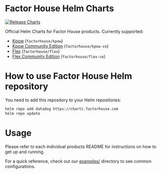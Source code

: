 # Factor House Helm Charts

[![Release Charts](https://github.com/factorhouse/helm-charts/actions/workflows/release.yml/badge.svg?branch=main)](https://github.com/factorhouse/helm-charts/actions/workflows/release.yml)

Official Helm Charts for Factor House products. Currently supported:

* [Kpow](charts/kpow/README.md) (`factorhouse/kpow`)
* [Kpow Community Edition](charts/kpow-ce/README.md) (`factorhouse/kpow-ce`)
* [Flex](charts/flex/README.md) (`factorhouse/flex`)
* [Flex Community Edition](charts/flex-ce/README.md) (`factorhouse/flex-ce`)

# How to use Factor House Helm repository 

You need to add this repository to your Helm repositories:

```bash
helm repo add datadog https://charts.factorhouse.com
helm repo update
```

# Usage

Please refer to each individual products README for instructions on how to get up and running.

For a quick reference, check out our [examples/](examples/) directory to see common configurations.
